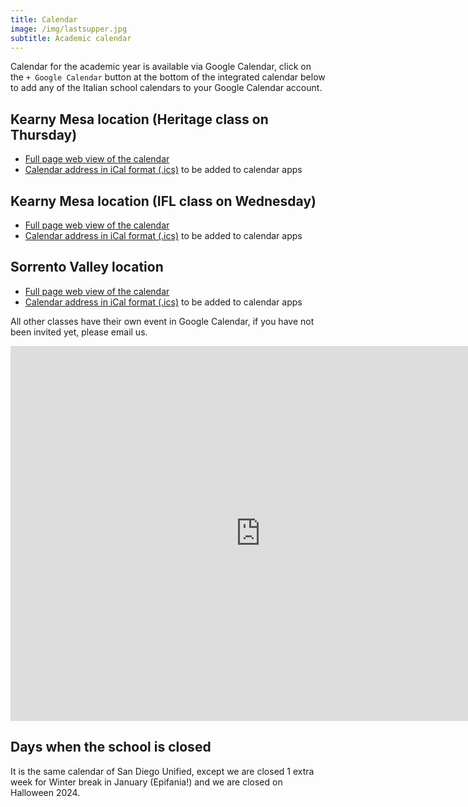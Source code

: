 ```yaml
---
title: Calendar
image: /img/lastsupper.jpg
subtitle: Academic calendar
---
```

Calendar for the academic year is available via Google Calendar, click on the `+ Google Calendar` button at the bottom of the integrated calendar below to add any of the Italian school calendars to your Google Calendar account.

## Kearny Mesa location (Heritage class on Thursday)

* [Full page web view of the calendar](https://calendar.google.com/calendar/embed?src=ftdcclbhb2376sq8hudue9nb50%40group.calendar.google.com)
* [Calendar address in iCal format (.ics)](https://calendar.google.com/calendar/ical/ftdcclbhb2376sq8hudue9nb50%40group.calendar.google.com/public/basic.ics) to be added to calendar apps

## Kearny Mesa location (IFL class on Wednesday)

* [Full page web view of the calendar](https://calendar.google.com/calendar/embed?src=1be8a1f9320cafcbd05c9a20a1ca31530aeb59e519e4a39eeb39699156950d1a%40group.calendar.google.com&ctz=America%2FLos_Angeles)
* [Calendar address in iCal format (.ics)](https://calendar.google.com/calendar/ical/1be8a1f9320cafcbd05c9a20a1ca31530aeb59e519e4a39eeb39699156950d1a%40group.calendar.google.com/public/basic.ics) to be added to calendar apps

## Sorrento Valley location

* [Full page web view of the calendar](https://calendar.google.com/calendar/embed?src=d1d70b499a391c4acbc88dd190f50c3c6ba22f3acae72bfb722dcfbfc0f694ca%40group.calendar.google.com&ctz=America%2FLos_Angeles)
* [Calendar address in iCal format (.ics)](https://calendar.google.com/calendar/ical/d1d70b499a391c4acbc88dd190f50c3c6ba22f3acae72bfb722dcfbfc0f694ca%40group.calendar.google.com/public/basic.ics) to be added to calendar apps

All other classes have their own event in Google Calendar, if you have not been invited yet, please email us.

<iframe src="https://calendar.google.com/calendar/embed?height=600&wkst=1&ctz=America%2FLos_Angeles&bgcolor=%23ffffff&title=Italian%20school%20calendars&showPrint=0&src=MWJlOGExZjkzMjBjYWZjYmQwNWM5YTIwYTFjYTMxNTMwYWViNTllNTE5ZTRhMzllZWIzOTY5OTE1Njk1MGQxYUBncm91cC5jYWxlbmRhci5nb29nbGUuY29t&src=ZnRkY2NsYmhiMjM3NnNxOGh1ZHVlOW5iNTBAZ3JvdXAuY2FsZW5kYXIuZ29vZ2xlLmNvbQ&src=ZDFkNzBiNDk5YTM5MWM0YWNiYzg4ZGQxOTBmNTBjM2M2YmEyMmYzYWNhZTcyYmZiNzIyZGNmYmZjMGY2OTRjYUBncm91cC5jYWxlbmRhci5nb29nbGUuY29t&color=%23039BE5&color=%230B8043&color=%23795548" style="border-width:0" width="800" height="600" frameborder="0" scrolling="no"></iframe>

## Days when the school is closed

It is the same calendar of San Diego Unified, except we are closed 1 extra week for Winter break in January (Epifania!) and we are closed on Halloween 2024.
